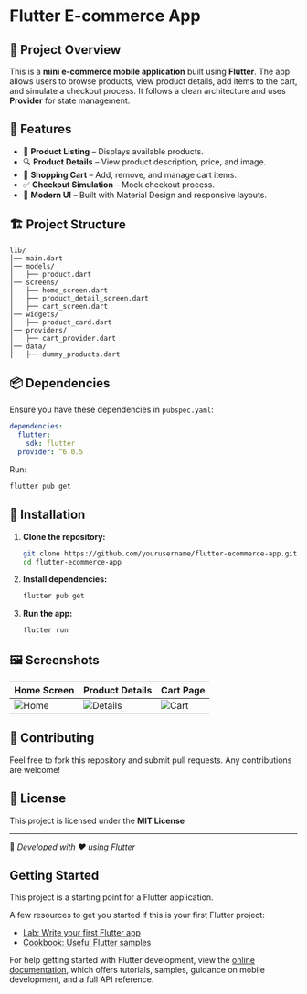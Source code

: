 # Flutter E-commerce App

## 📌 Project Overview
This is a **mini e-commerce mobile application** built using **Flutter**. The app allows users to browse products, view product details, add items to the cart, and simulate a checkout process. It follows a clean architecture and uses **Provider** for state management.

## 🚀 Features
- 🏪 **Product Listing** – Displays available products.
- 🔍 **Product Details** – View product description, price, and image.
- 🛒 **Shopping Cart** – Add, remove, and manage cart items.
- ✅ **Checkout Simulation** – Mock checkout process.
- 🎨 **Modern UI** – Built with Material Design and responsive layouts.

## 🏗 Project Structure
```
lib/
│── main.dart
│── models/
│   ├── product.dart
│── screens/
│   ├── home_screen.dart
│   ├── product_detail_screen.dart
│   ├── cart_screen.dart
│── widgets/
│   ├── product_card.dart
│── providers/
│   ├── cart_provider.dart
│── data/
│   ├── dummy_products.dart
```

## 📦 Dependencies
Ensure you have these dependencies in `pubspec.yaml`:
```yaml
dependencies:
  flutter:
    sdk: flutter
  provider: ^6.0.5
```
Run:
```sh
flutter pub get
```

## 🔧 Installation
1. **Clone the repository:**
   ```sh
   git clone https://github.com/yourusername/flutter-ecommerce-app.git
   cd flutter-ecommerce-app
   ```
2. **Install dependencies:**
   ```sh
   flutter pub get
   ```
3. **Run the app:**
   ```sh
   flutter run
   ```

## 🖼 Screenshots
| Home Screen | Product Details | Cart Page |
|------------|----------------|----------|
| ![Home](assets/screenshots/home.png) | ![Details](assets/screenshots/details.png) | ![Cart](assets/screenshots/cart.png) |

## 🤝 Contributing
Feel free to fork this repository and submit pull requests. Any contributions are welcome!

## 📜 License
This project is licensed under the **MIT License**

---
📌 *Developed with ❤️ using Flutter*


## Getting Started

This project is a starting point for a Flutter application.

A few resources to get you started if this is your first Flutter project:

- [Lab: Write your first Flutter app](https://docs.flutter.dev/get-started/codelab)
- [Cookbook: Useful Flutter samples](https://docs.flutter.dev/cookbook)

For help getting started with Flutter development, view the
[online documentation](https://docs.flutter.dev/), which offers tutorials,
samples, guidance on mobile development, and a full API reference.
